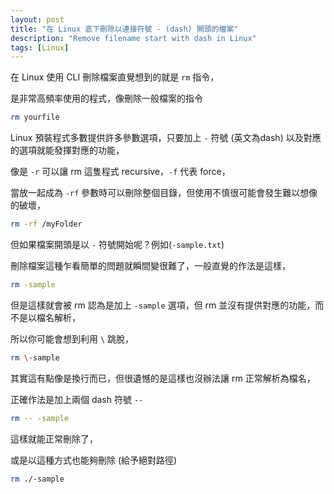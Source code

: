 ```yaml
---
layout: post
title: "在 Linux 底下刪除以連接符號 - (dash) 開頭的檔案"
description: "Remove filename start with dash in Linux"
tags: [Linux]
---
```


在 Linux 使用 CLI 刪除檔案直覺想到的就是 `rm` 指令，

是非常高頻率使用的程式，像刪除一般檔案的指令

```bash
rm yourfile
```

Linux 預裝程式多數提供許多參數選項，只要加上 `-` 符號 (英文為dash) 以及對應的選項就能發揮對應的功能，

像是 `-r` 可以讓 rm 這隻程式 recursive，`-f` 代表 force，

當放一起成為 `-rf` 參數時可以刪除整個目錄，但使用不慎很可能會發生難以想像的破壞，

```bash
rm -rf /myFolder
```

但如果檔案開頭是以 `-` 符號開始呢？例如(`-sample.txt`)

刪除檔案這種乍看簡單的問題就瞬間變很難了，一般直覺的作法是這樣，

```bash
rm -sample
```

但是這樣就會被 rm 認為是加上 `-sample` 選項，但 rm 並沒有提供對應的功能，而不是以檔名解析，

所以你可能會想到利用 `\` 跳脫，

```bash
rm \-sample
```

其實這有點像是換行而已，但很遺憾的是這樣也沒辦法讓 rm 正常解析為檔名，

正確作法是加上兩個 dash 符號 `--`

```bash
rm -- -sample
```

這樣就能正常刪除了，

或是以這種方式也能夠刪除 (給予絕對路徑)

```bash
rm ./-sample
```
